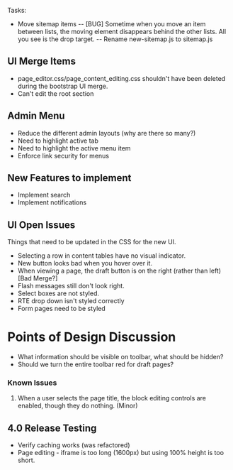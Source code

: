 Tasks:

- Move sitemap items
-- [BUG] Sometime when you move an item between lists, the moving element disappears behind the other lists. All you see is the drop target.
-- Rename new-sitemap.js to sitemap.js

## UI Merge Items
* page_editor.css/page_content_editing.css shouldn't have been deleted during the bootstrap UI merge.
* Can't edit the root section

## Admin Menu
* Reduce the different admin layouts (why are there so many?)
* Need to highlight active tab
* Need to highlight the active menu item
* Enforce link security for menus

## New Features to implement

* Implement search
* Implement notifications

## UI Open Issues

Things that need to be updated in the CSS for the new UI.

* Selecting a row in content tables have no visual indicator.
* New button looks bad when you hover over it.
* When viewing a page, the draft button is on the right (rather than left) [Bad Merge?]
* Flash messages still don't look right.
* Select boxes are not styled.
* RTE drop down isn't styled correctly
* Form pages need to be styled



# Points of Design Discussion

* What information should be visible on toolbar, what should be hidden?
* Should we turn the entire toolbar red for draft pages?

### Known Issues

1. When a user selects the page title, the block editing controls are enabled, though they do nothing. (Minor)

## 4.0 Release Testing

* Verify caching works (was refactored)
* Page editing - iframe is too long (1600px) but using 100% height is too short.

